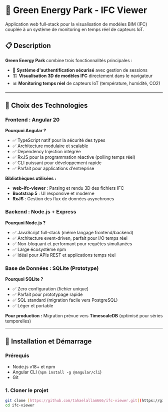 # 🏢 Green Energy Park - IFC Viewer

Application web full-stack pour la visualisation de modèles BIM (IFC) couplée à un système de monitoring en temps réel de capteurs IoT.

## 📋 Description

**Green Energy Park** combine trois fonctionnalités principales :
- 🔐 **Système d'authentification sécurisé** avec gestion de sessions
- 🏗️ **Visualisation 3D de modèles IFC** directement dans le navigateur
- 📊 **Monitoring temps réel** de capteurs IoT (température, humidité, CO2)

---

## 🎯 Choix des Technologies

### **Frontend : Angular 20**
**Pourquoi Angular ?**
- ✅ TypeScript natif pour la sécurité des types
- ✅ Architecture modulaire et scalable
- ✅ Dependency Injection intégrée
- ✅ RxJS pour la programmation réactive (polling temps réel)
- ✅ CLI puissant pour développement rapide
- ✅ Parfait pour applications d'entreprise

**Bibliothèques utilisées :**
- **web-ifc-viewer** : Parsing et rendu 3D des fichiers IFC
- **Bootstrap 5** : UI responsive et moderne
- **RxJS** : Gestion des flux de données asynchrones

### **Backend : Node.js + Express**
**Pourquoi Node.js ?**
- ✅ JavaScript full-stack (même langage frontend/backend)
- ✅ Architecture event-driven, parfait pour I/O temps réel
- ✅ Non-bloquant et performant pour requêtes simultanées
- ✅ Large écosystème npm
- ✅ Idéal pour APIs REST et applications temps réel

### **Base de Données : SQLite (Prototype)**
**Pourquoi SQLite ?**
- ✅ Zero configuration (fichier unique)
- ✅ Parfait pour prototypage rapide
- ✅ SQL standard (migration facile vers PostgreSQL)
- ✅ Léger et portable

**Pour production :** Migration prévue vers **TimescaleDB** (optimisé pour séries temporelles)

---

## 🚀 Installation et Démarrage

### **Prérequis**
- Node.js v18+ et npm
- Angular CLI (`npm install -g @angular/cli`)
- Git

### **1. Cloner le projet**
```bash
git clone [https://github.com/tahaelallam666/ifc-viewer.git](https://github.com/tahaelallam666/ifc-viewer.git)
cd ifc-viewer
